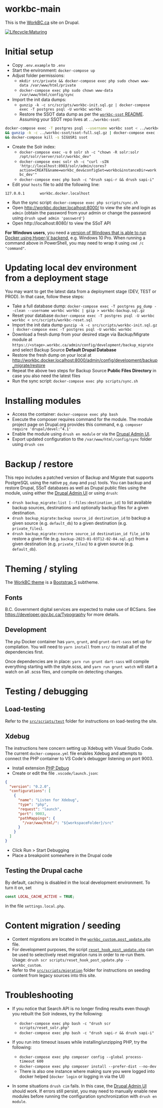 workbc-main
===========

This is the [WorkBC.ca](https://workbc.ca) site on Drupal.

[![Lifecycle:Maturing](https://img.shields.io/badge/Lifecycle-Maturing-007EC6)](https://github.com/bcgov/workbc-main)

# Initial setup
- Copy `.env.example` to `.env`
- Start the environment: `docker-compose up`
- Adjust folder permissions:
  - `mkdir src/private && docker-compose exec php sudo chown www-data /var/www/html/private`
  - `docker-compose exec php sudo chown www-data /var/www/html/config/sync`
- Import the init data dumps:
  - `gunzip -k -c src/scripts/workbc-init.sql.gz | docker-compose exec -T postgres psql -U workbc workbc`
  - Restore the SSOT data dump as per the [`workbc-ssot` README](https://github.com/bcgov/workbc-ssot?tab=readme-ov-file#development). Assuming your SSOT repo lives at `../workbc-ssot`:
```bash
docker-compose exec -T postgres psql --username workbc ssot < ../workbc-ssot/ssot-reset.sql \
&& gunzip -k -c ../workbc-ssot/ssot-full.sql.gz | docker-compose exec -T postgres psql --username workbc ssot \
&& docker-compose kill -s SIGUSR1 ssot
```
- Create the Solr index:
  - `docker-compose exec -u 0 solr sh -c "chown -R solr:solr /opt/solr/server/solr/workbc_dev"`
  - `docker-compose exec solr sh -c "curl -sIN 'http://localhost:8983/solr/admin/cores?action=CREATE&name=workbc_dev&configSet=workbc&instanceDir=workbc_dev'"`
  - `docker-compose exec php bash -c "drush sapi-r && drush sapi-i"`
- Edit your `hosts` file to add the following line:
```
127.0.0.1       workbc.docker.localhost
```
- Run the sync script: `docker-compose exec php scripts/sync.sh`
- Open http://workbc.docker.localhost:8000/ to view the site and login as `admin` (obtain the password from your admin or change the password using `drush upwd admin 'password'`)
- Open http://localhost:8080/ to view the SSoT API

**For Windows users**, you need a [version of Windows that is able to run Docker using Hyper-V backend](https://docs.docker.com/desktop/windows/install/), e.g. Windows 10 Pro. When running a command above in PowerShell, you may need to wrap it using `cmd /c "command"`.

# Updating local dev environment from a deployment stage
You may want to get the latest data from a deployment stage (DEV, TEST or PROD). In that case, follow these steps:
- Take a full database dump: `docker-compose exec -T postgres pg_dump --clean --username workbc workbc | gzip > workbc-backup.sql.gz`
- Reset your database `docker-compose exec -T postgres psql -U workbc workbc < src/scripts/workbc-reset.sql`
- Import the init data dump `gunzip -k -c src/scripts/workbc-init.sql.gz | docker-compose exec -T postgres psql -U workbc workbc`
- Download a fresh dump from your desired stage via Backup/Migrate module at `https://<stage>.workbc.ca/admin/config/development/backup_migrate` and select Backup Source **Default Drupal Database**
- Restore the fresh dump on your local at http://workbc.docker.localhost:8000/admin/config/development/backup_migrate/restore
- Repeat the above two steps for Backup Source **Public Files Directory** in case you also need the latest files
- Run the sync script: `docker-compose exec php scripts/sync.sh`

# Installing modules
- Access the container: `docker-compose exec php bash`
- Execute the composer requires command for the module. The module project page on Drupal.org provides this command, e.g. `composer require 'drupal/devel:^4.1'`
- Enable the module using `drush en module` or via the [Drupal Admin UI](http://workbc.docker.localhost:8000/admin/modules).
- Export updated configuration to the `/var/www/html/config/sync` folder using `drush cex`

# Backup / restore
This repo includes a patched version of Backup and Migrate that supports PostgreSQL using the native `pg_dump` and `psql` tools. You can backup and restore Drupal, SSoT databases as well as Drupal public files using the module, using either the [Drupal Admin UI](http://workbc.docker.localhost:8000/admin/config/development/backup_migrate) or using `drush`:

- `drush backup_migrate:list [--files:destination_id]` to list available backup sources, destinations and optionally backup files for a given destination.
- `drush backup_migrate:backup source_id destination_id` to backup a given source (e.g. `default_db`) to a given destination (e.g. `private_files`).
- `drush backup_migrate:restore source_id destination_id file_id` to restore a given file (e.g. `backup-2023-01-03T12-02-04.sql.gz`) from a given destination (e.g. `private_files`) to a given source (e.g. `default_db`).

# Theming / styling
The [WorkBC theme](src/web/themes/custom/workbc) is a [Bootstrap 5](https://www.drupal.org/project/bootstrap5) subtheme.

## Fonts
B.C. Government digital services are expected to make use of BCSans.
See https://developer.gov.bc.ca/Typography for more details.

## Development
The `php` Docker container has `yarn`, `grunt`, and `grunt-dart-sass` set up for compilation.
You will need to `yarn install` from `src/` to install all of the dependencies first.

Once dependencies are in place:
`yarn run grunt dart-sass` will compile everything starting with the style.scss, and
`yarn run grunt watch` will start a watch on all .scss files, and compile on detecting changes.

# Testing / debugging

## Load-testing
Refer to the [`src/scripts/test`](src/scripts/test/README.md) folder for instructions on load-testing the site.

## Xdebug
The instructions here concern setting up Xdebug with Visual Studio Code. The current `docker-compose.yml` file enables Xdebug and attempts to connect the PHP container to VS Code's debugger listening on port 9003.

- Install extension [PHP Debug](https://marketplace.visualstudio.com/items?itemName=xdebug.php-debug)
- Create or edit the file `.vscode/launch.json`:
```json
{
  "version": "0.2.0",
  "configurations": [
    {
      "name": "Listen for Xdebug",
      "type": "php",
      "request": "launch",
      "port": 9003,
      "pathMappings": {
        "/var/www/html/": "${workspaceFolder}/src"
      }
    }
  ]
}
```
- Click Run > Start Debugging
- Place a breakpoint somewhere in the Drupal code

## Testing the Drupal cache
By default, caching is disabled in the local development environment. To turn it on, set
```php
const LOCAL_CACHE_ACTIVE = TRUE;
```
in the file `settings.local.php`.

# Content migration / seeding
- Content migrations are located in the [`workbc_custom.post_update.php`](src/web/modules/custom/workbc_custom/workbc_custom.post_update.php) file.
- For development purposes, the script [`reset_hook_post_update.php`](src/scripts/reset_hook_post_update.php) can be used to selectively reset migration runs in order to re-run them. Usage: `drush scr scripts/reset_hook_post_update.php -- workbc_custom`.
- Refer to the [`src/scripts/migration`](src/scripts/migration/README.md) folder for instructions on seeding content from legacy sources into this site.

# Troubleshooting
- If you notice that Search API is no longer finding results even though you rebuilt the Solr indexes, try the following:
  - `docker-compose exec php bash -c "drush scr scripts/reset_solr.php"`
  - `docker-compose exec php bash -c "drush sapi-r && drush sapi-i"`

- If you run into timeout issues while installing/unzipping PHP, try the following:
  - `docker-compose exec php composer config --global process-timeout 600`
  - `docker-compose exec php composer install --prefer-dist --no-dev`
  - There is also one instance where making sure you were logged into docker helped (`docker login` or logging in via the UI)

- In some situations `drush cim` fails. In this case, the [Drupal Admin UI](http://workbc.docker.localhost:8000/admin/config/development/configuration) should work. If errors still persist, you may need to manually enable new modules before running the configuration synchronization with `drush en module`.
